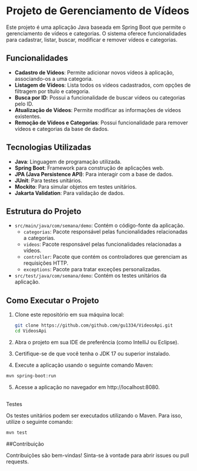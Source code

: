 # Projeto de Gerenciamento de Vídeos

Este projeto é uma aplicação Java baseada em Spring Boot que permite o gerenciamento de vídeos e categorias. O sistema oferece funcionalidades para cadastrar, listar, buscar, modificar e remover vídeos e categorias.

## Funcionalidades

- **Cadastro de Vídeos**: Permite adicionar novos vídeos à aplicação, associando-os a uma categoria.
- **Listagem de Vídeos**: Lista todos os vídeos cadastrados, com opções de filtragem por título e categoria.
- **Busca por ID**: Possui a funcionalidade de buscar vídeos ou categorias pelo ID.
- **Atualização de Vídeos**: Permite modificar as informações de vídeos existentes.
- **Remoção de Vídeos e Categorias**: Possui funcionalidade para remover vídeos e categorias da base de dados.

## Tecnologias Utilizadas

- **Java**: Linguagem de programação utilizada.
- **Spring Boot**: Framework para construção de aplicações web.
- **JPA (Java Persistence API)**: Para interagir com a base de dados.
- **JUnit**: Para testes unitários.
- **Mockito**: Para simular objetos em testes unitários.
- **Jakarta Validation**: Para validação de dados.

## Estrutura do Projeto

- `src/main/java/com/semana/demo`: Contém o código-fonte da aplicação.
  - `categorias`: Pacote responsável pelas funcionalidades relacionadas a categorias.
  - `videos`: Pacote responsável pelas funcionalidades relacionadas a vídeos.
  - `controller`: Pacote que contém os controladores que gerenciam as requisições HTTP.
  - `exceptions`: Pacote para tratar exceções personalizadas.
- `src/test/java/com/semana/demo`: Contém os testes unitários da aplicação.

## Como Executar o Projeto

1. Clone este repositório em sua máquina local:
   ```bash
   git clone https://github.com/github.com/gu1334/VideosApi.git
   cd VideosApi
   
2. Abra o projeto em sua IDE de preferência (como IntelliJ ou Eclipse).

3. Certifique-se de que você tenha o JDK 17 ou superior instalado.

4. Execute a aplicação usando o seguinte comando Maven:

  ```bash
  mvn spring-boot:run
  ```
5. Acesse a aplicação no navegador em http://localhost:8080.

##
Testes

Os testes unitários podem ser executados utilizando o Maven. Para isso, utilize o seguinte comando:
  ```bash
  mvn test
  ```

##Contribuição

Contribuições são bem-vindas! Sinta-se à vontade para abrir issues ou pull requests.



